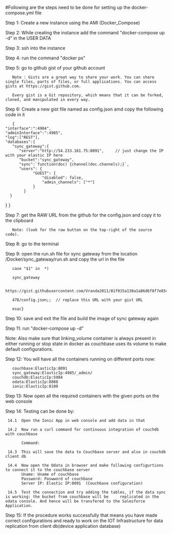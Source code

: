 #Following are the steps need to be done for setting up the docker-compose.yml file

Step 1: Create a new instance using the AMI (Docker_Compose)

Step 2: While creating the instance add the command "docker-compose up -d" in the USER DATA

Step 3: ssh into the instance 

Step 4: run the command "docker ps"

Step 5: go to github gist of your github account

       Note : Gists are a great way to share your work. You can share single files, parts of files, or full applications. You can access gists at https://gist.github.com.

       Every gist is a Git repository, which means that it can be forked, cloned, and manipulated in every way.

Step 6: Create a new gist file named as config.json amd copy the following code in it

       { 
    "interface":":4984", 
    "adminInterface":":4985", 
    "log":["REST"], 
    "databases":{ 
       "sync_gateway":{ 
          "server":"http://54.233.161.75:8091",     // just change the IP with your elastic IP here
          "bucket":"sync_gateway", 
          "sync":`function(doc) {channel(doc.channels);}`,
          "users": {
                "GUEST": {
                    "disabled": false,
                    "admin_channels": ["*"]
                }
            }
      } 
   } 
 } 

Step 7: get the RAW URL from the github for the config.json and copy it to the clipboard

       Note: (look for the raw button on the top-right of the source code).

Step 8: go to the terminal 

Step 9: open the run.sh file for sync gateway from the location /Docker/sync_gateway/run.sh and copy the url in the file 

       case "$1" in  *)   
       
       sync_gateway 
       
       https://gist.githubusercontent.com/Vranda2011/81f015a138a1a86d6f8f7e854743d25d/raw/047c32c99323fb86374df355bf5099434deab
       
       478/config.json;;  // replace this URL with your gist URL 
       
       esac}
        

Step 10: save and exit the file and build the image of sync gateway again 

Step 11: run "docker-compose up -d"

Note: Also make sure that linking_volume container is always present in either running or stop state in docker as couchbase 
      uses its volume to make default configurations.
      
Step 12: You will have all the containers running on different ports now:

       couchbase:ElasticIp:8091
       sync_gateway:ElasticIp:4985/_admin/
       couchdb:ElasticIp:5984
       odata:ElasticIp:8888
       ionic:ElasticIp:8100
        
Step 13: Now open all the required containers with the given ports on the web console 

Step 14: Testing can be done by:

     14.1  Open the Ionic App in web console and add data in that
     
     14.2  Now run a curl command for continuous integration of couchdb with couchbase 
     
           Command: 
           
     14.3  This will save the data to Couchbase server and also in couchdb client db
     
     14.4  Now open the Odata in browser and make following configurtions to connect it to the couchbase server
           Uname: Uname of couchbase 
           Password: Paswword of couchbase
           Server IP: Elastic IP:8091  (Couchbase configuration)
           
     14.5  Test the connection and try adding the tables, if the data sync is working: the bucket from couchbase will be     replicated in the odata console. And hence will be transfered to the Salesforce Application.
     
 Step 15: If the procedure works successfully that means you have made correct configurations and ready to work on the IOT   Infrastructure for data replication from client db(device application database) 
      


